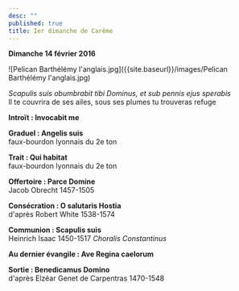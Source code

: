 ```yaml
---
desc: ""
published: true
title: Ier dimanche de Carême
---
```



**Dimanche 14 février 2016**  

![Pelican Barthélémy l'anglais.jpg]({{site.baseurl}}/images/Pelican Barthélémy l'anglais.jpg)

*Scapulis suis obumbrabit tibi Dominus, et sub pennis ejus sperabis*  
Il te couvrira de ses ailes, sous ses plumes tu trouveras refuge

**Introït : Invocabit me**

**Graduel : Angelis suis**  
faux-bourdon lyonnais du 2e ton

**Trait : Qui habitat**  
faux-bourdon lyonnais du 2e ton

**Offertoire : Parce Domine**  
Jacob Obrecht 1457-1505

**Consécration : O salutaris Hostia**  
d'après Robert White 1538-1574

**Communion : Scapulis suis**  
Heinrich Isaac 1450-1517 *Choralis Constantinus*

**Au dernier évangile : Ave Regina caelorum**

**Sortie : Benedicamus Domino**  
d'après Elzéar Genet de Carpentras 1470-1548

